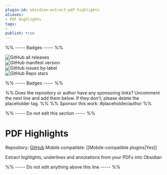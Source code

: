 ```yaml
---
plugin-id: obsidian-extract-pdf-highlights
aliases:
- PDF Highlights
tags: 
- 
publish: true
---
```


%% ----- Badges ----- %%

![GitHub all releases](https://img.shields.io/github/downloads/akaalias/obsidian-extract-pdf-highlights/total?color=573E7A&logo=github&style=for-the-badge)   
![GitHub manifest version](https://img.shields.io/github/manifest-json/v/akaalias/obsidian-extract-pdf-highlights?color=573E7A&logo=github&style=for-the-badge)   
![GitHub issues by-label](https://img.shields.io/github/issues/akaalias/obsidian-extract-pdf-highlights/help%20wanted?color=573E7A&logo=github&style=for-the-badge)   
![GitHub Repo stars](https://img.shields.io/github/stars/akaalias/obsidian-extract-pdf-highlights?color=573E7A&logo=github&style=for-the-badge)

%% ----- Badges ----- %%

%% Does the repository or author have any sponsoring links? Uncomment the next line and add them below. If they don't, please delete the placeholder tag. %%
%% Sponsor this work: #placeholder/author %%

%% ----- Do not edit this section ----- %%

# PDF Highlights

Repository: [GitHub](https://github.com/akaalias/obsidian-extract-pdf-highlights)
Mobile compatible: [[Mobile-compatible plugins|Yes]]

Extract highlights, underlines and annotations from your PDFs into Obsidian

%% ----- Do not edit anything above this line ----- %% 
